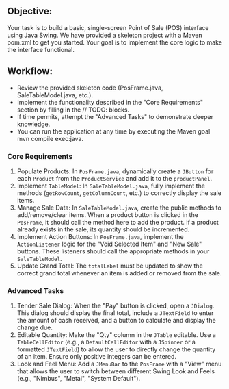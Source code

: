 ## Objective:
Your task is to build a basic, single-screen Point of Sale (POS) interface using Java Swing. We have provided a skeleton project with a Maven pom.xml to get you started. Your goal is to implement the core logic to make the interface functional.

## Workflow:

- Review the provided skeleton code (PosFrame.java, SaleTableModel.java, etc.).
- Implement the functionality described in the "Core Requirements" section by filling in the // TODO: blocks.
- If time permits, attempt the "Advanced Tasks" to demonstrate deeper knowledge.
- You can run the application at any time by executing the Maven goal mvn compile exec:java.

### Core Requirements
1. Populate Products: In `PosFrame.java`, dynamically create a `JButton` for each `Product` from the `ProductService` and add it to the `productPanel`.
2. Implement `TableModel`: In `SaleTableModel.java`, fully implement the methods (`getRowCount`, `getColumnCount`, etc.) to correctly display the sale items.
3. Manage Sale Data: In `SaleTableModel.java`, create the public methods to add/remove/clear items. When a product button is clicked in the `PosFrame`, it should call the method here to add the product. If a product already exists in the sale, its quantity should be incremented.
4. Implement Action Buttons: In `PosFrame.java`, implement the `ActionListener` logic for the "Void Selected Item" and "New Sale" buttons. These listeners should call the appropriate methods in your `SaleTableModel`.
5. Update Grand Total: The `totalLabel` must be updated to show the correct grand total whenever an item is added or removed from the sale.

### Advanced Tasks
1. Tender Sale Dialog: When the "Pay" button is clicked, open a `JDialog`. This dialog should display the final total, include a `JTextField` to enter the amount of cash received, and a button to calculate and display the change due.
2. Editable Quantity: Make the "Qty" column in the `JTable` editable. Use a `TableCellEditor` (e.g., a `DefaultCellEditor` with a `JSpinner` or a formatted `JTextField`) to allow the user to directly change the quantity of an item. Ensure only positive integers can be entered.
3. Look and Feel Menu: Add a `JMenuBar` to the `PosFrame` with a "View" menu that allows the user to switch between different Swing Look and Feels (e.g., "Nimbus", "Metal", "System Default").